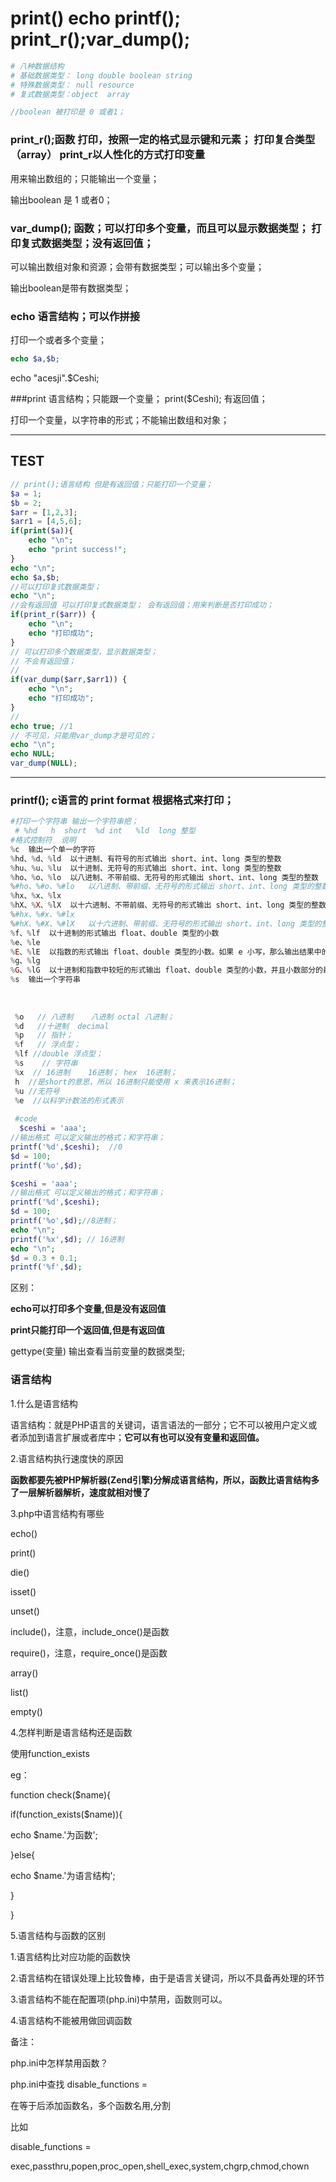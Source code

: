 # print() echo printf(); print_r();var_dump();



```php 
# 八种数据结构
# 基础数据类型： long double boolean string   
# 特殊数据类型： null resource 
# 复式数据类型：object  array

//boolean 被打印是 0 或者1；
```

### print_r();函数  打印，按照一定的格式显示键和元素；  打印复合类型（array）      print_r以人性化的方式打印变量

用来输出数组的；只能输出一个变量；

输出boolean 是 1 或者0；



### var_dump();  函数；可以打印多个变量，而且可以显示数据类型； 打印复式数据类型；没有返回值；

可以输出数组对象和资源；会带有数据类型；可以输出多个变量；

输出boolean是带有数据类型；



### echo   语言结构；可以作拼接

打印一个或者多个变量；

````php
echo $a,$b;
````



echo "acesji".\$Ceshi;

###print   语言结构；只能跟一个变量；  print(\$Ceshi);  有返回值；

打印一个变量，以字符串的形式；不能输出数组和对象；



---

## TEST

`````php
// print();语言结构 但是有返回值；只能打印一个变量；
$a = 1;
$b = 2;
$arr = [1,2,3];
$arr1 = [4,5,6];
if(print($a)){
    echo "\n";
    echo "print success!";
}
echo "\n";
echo $a,$b;
//可以打印复式数据类型；
echo "\n";
//会有返回值 可以打印复式数据类型； 会有返回值；用来判断是否打印成功；
if(print_r($arr)) {
    echo "\n";
    echo "打印成功";
}
// 可以打印多个数据类型，显示数据类型；
// 不会有返回值；
//
if(var_dump($arr,$arr1)) {
    echo "\n";
    echo "打印成功";
}
//
echo true; //1
// 不可见，只能用var_dump才是可见的；
echo "\n";
echo NULL;
var_dump(NULL);
`````





---



### printf(); c语言的 print format  根据格式来打印；

````php
#打印一个字符串 输出一个字符串把；
 # %hd   h  short  %d int   %ld  long 整型
#格式控制符	说明
%c	输出一个单一的字符
%hd、%d、%ld	以十进制、有符号的形式输出 short、int、long 类型的整数
%hu、%u、%lu	以十进制、无符号的形式输出 short、int、long 类型的整数
%ho、%o、%lo	以八进制、不带前缀、无符号的形式输出 short、int、long 类型的整数
%#ho、%#o、%#lo	以八进制、带前缀、无符号的形式输出 short、int、long 类型的整数
%hx、%x、%lx
%hX、%X、%lX	以十六进制、不带前缀、无符号的形式输出 short、int、long 类型的整数。如果 x 小写，那么输出的十六进制数字也小写；如果 X 大写，那么输出的十六进制数字也大写。
%#hx、%#x、%#lx
%#hX、%#X、%#lX	以十六进制、带前缀、无符号的形式输出 short、int、long 类型的整数。如果 x 小写，那么输出的十六进制数字和前缀都小写；如果 X 大写，那么输出的十六进制数字和前缀都大写。
%f、%lf	以十进制的形式输出 float、double 类型的小数
%e、%le
%E、%lE	以指数的形式输出 float、double 类型的小数。如果 e 小写，那么输出结果中的 e 也小写；如果 E 大写，那么输出结果中的 E 也大写。
%g、%lg
%G、%lG	以十进制和指数中较短的形式输出 float、double 类型的小数，并且小数部分的最后不会添加多余的 0。如果 g 小写，那么当以指数形式输出时 e 也小写；如果 G 大写，那么当以指数形式输出时 E 也大写。
%s	输出一个字符串
    
    
    
 %o   // 八进制    八进制 octal 八进制；
 %d   //十进制  decimal  
 %p   // 指针；
 %f   // 浮点型；
 %lf //double 浮点型；
 %s    // 字符串
 %x  // 16进制    16进制； hex  16进制；
 h  //是short的意思，所以 16进制只能使用 x 来表示16进制；   
 %u //无符号
 %e  //以科学计数法的形式表示
    
 #code
  $ceshi = 'aaa';
//输出格式 可以定义输出的格式；和字符串；
printf('%d',$ceshi);  //0  
$d = 100;
printf('%o',$d);

$ceshi = 'aaa';
//输出格式 可以定义输出的格式；和字符串；
printf('%d',$ceshi);
$d = 100;
printf('%o',$d);//8进制；
echo "\n";
printf('%x',$d); // 16进制
echo "\n";
$d = 0.3 + 0.1;
printf('%f',$d);
````



区别：

**echo可以打印多个变量,但是没有返回值**

**print只能打印一个返回值,但是有返回值**

gettype(变量) 输出查看当前变量的数据类型;





### 语言结构

1.什么是语言结构

语言结构：就是PHP语言的关键词，语言语法的一部分；它不可以被用户定义或者添加到语言扩展或者库中；**它可以有也可以没有变量和返回值。**

2.语言结构执行速度快的原因

**函数都要先被PHP解析器(Zend引擎)分解成语言结构，所以，函数比语言结构多了一层解析器解析，速度就相对慢了**

3.php中语言结构有哪些

echo()

print()

die()

isset()

unset()

include()，注意，include_once()是函数

require()，注意，require_once()是函数

array()

list()

empty()



4.怎样判断是语言结构还是函数

使用function_exists

eg：

function check($name){

if(function_exists($name)){

echo $name.'为函数';

}else{

echo $name.'为语言结构';

}

}

5.语言结构与函数的区别

1.语言结构比对应功能的函数快

2.语言结构在错误处理上比较鲁棒，由于是语言关键词，所以不具备再处理的环节

3.语言结构不能在配置项(php.ini)中禁用，函数则可以。

4.语言结构不能被用做回调函数

备注：

php.ini中怎样禁用函数？

php.ini中查找 disable_functions =

在等于后添加函数名，多个函数名用,分割

比如

disable_functions =

exec,passthru,popen,proc_open,shell_exec,system,chgrp,chmod,chown




